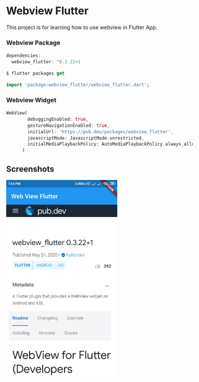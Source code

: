 # Webview Flutter

This project is for learning how to use webview in Flutter App.

### Webview Package

```dart
dependencies:
  webview_flutter: ^0.3.22+1
```

```dart
$ flutter packages get
```

```dart
import 'package:webview_flutter/webview_flutter.dart';
```

### Webview Widget
```dart
WebView(
        debuggingEnabled: true,
        gestureNavigationEnabled: true,
        initialUrl: 'https://pub.dev/packages/webview_flutter',
        javascriptMode: JavascriptMode.unrestricted,
        initialMediaPlaybackPolicy: AutoMediaPlaybackPolicy.always_allow,
      )
```

## Screenshots
<img src="screenshot/one.jpg" width="300">
